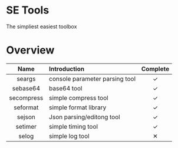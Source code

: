 <!--
 * @Author: Ninter6 mc525740@outlook.com
 * @Date: 2023-10-29 14:25:47
 * @LastEditors: Ninter6
 * @LastEditTime: 2024-01-14 10:56:09
-->
# SE Tools
The simpliest easiest toolbox

# Overview
|Name|Introduction|Complete|
|:--:|:----------------|:-:|
|seargs|console parameter parsing tool|✓|
|sebase64|base64 tool|✓|
|secompress|simple compress tool|✓|
|seformat|simple format library|✓|
|sejson|Json parsing/editong tool|✓|
|setimer|simple timing tool|✓|
|selog|simple log tool|✕|
